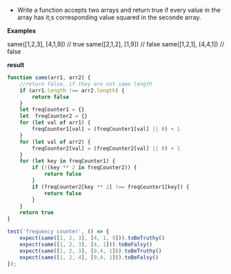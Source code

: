 - Write a function accepts two arrays and return true if every value in the array has it;s corresponding value squared in the seconde array.

**Examples**

same([1,2,3], [4,1,9]) // true
same([2,1,2], [1,9]) // false
same([1,2,1], [4,4,1]) // false

**result**
```js
function same(arr1, arr2) {
    //return false, if they are not same length 
    if (arr1.length !== arr2.length) {
        return false
    }
    let freqCounter1 = {}
    let  freqCounter2 = {}
    for (let val of arr1) {
        freqCounter1[val] = (freqCounter1[val] || 0) + 1
    }
    for (let val of arr2) {
        freqCounter2[val] = (freqCounter2[val] || 0) + 1
    }
    for (let key in freqCounter1) {
        if (!(key ** 2 in freqCounter2)) {
            return false
        }
        if (freqCounter2[key ** 2] !== freqCounter1[key]) {
            return false
        }
    }
    return true
}

test('frequency counter', () => {
    expect(same([1, 2, 3], [4, 1, 9])).toBeTruthy()
    expect(same([1, 2, 3], [4, 1])).toBeFalsy()
    expect(same([1, 2, 3], [9,4, 1])).toBeTruthy()
    expect(same([1, 2, 4], [9,4, 1])).toBeFalsy()
});
```
